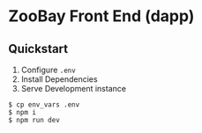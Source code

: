 # ZooBay Front End (dapp)

## Quickstart

1. Configure `.env`
2. Install Dependencies
3. Serve Development instance

```
$ cp env_vars .env
$ npm i
$ npm run dev
```
